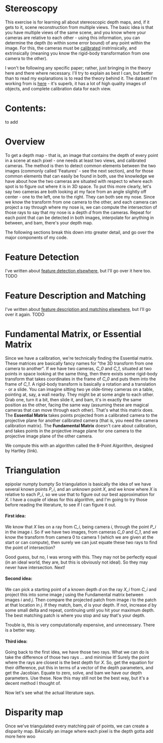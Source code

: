 # Stereoscopy

This exercise is for learning all about stereoscopic depth maps, and, if it gets to it, scene reconstruction from multiple views.
The basic idea is that you have multiple views of the same scene, and you know where your cameras are relative to each other - using this
information, you can determine the depth (to within some error bound) of any point within the image. For this, the cameras must be
[calibrated](https://github.com/dmckinnon/calibration/blob/master/README.md) instrinsically, and extrinsically (meaning you know the
 rigid-body transformation from one camera to the other).
 
I won't be following any specific paper; rather, just bringing in the theory here and there where necessary. I'll try to explain as best
I can, but better than to read my explanations is to read the theory behind it. The dataset I'm working from is [here](https://vision.in.tum.de/data/datasets/3dreconstruction) - it's superb, it has a lot of high quality images of objects, and complete calibration data for each view. 

# Contents:
to add

# Overview
To get a depth map - that is, an image that contains the depth of every point in a scene at each pixel - one needs at least two views, and calibrated cameras. 
The method is then to detect common elements between the two images (commonly called 'Features' - see the next section), and for those
common elements that can easily be found in both, use the knowledge we have about how the two cameras are situated with respect to 
where each spot is to figure out where it is in 3D space. To put this more clearly, let's say two cameras are both looking at my face 
from an angle slightly off center - one to the left, one to the right. They can both see my nose. Since we know the transform from one camera
to the other, and each camera can project a ray through where my nose is, we can compute the intersection of those rays to say that my
nose is a depth *d* from the cameras. Repeat for each point that can be detected in both images, interpolate for anything in between, 
and bam, there's your depth map. 

The following sections break this down into greater detail, and go over the major components of my code. 

# Feature Detection
I've written about [feature detection elsewhere](https://github.com/dmckinnon/stitch#feature-detection), but I'll go over it here too. TODO


# Feature Description and Matching
I've written about [feature description and matching elsewhere](https://github.com/dmckinnon/stitch#feature-description), but I'll go over it again. TODO

# Fundamental Matrix, or Essential Matrix
Since we have a calibration, we're technically finding the Essential matrix. These matrices are basically fancy names for "the 3D transform from one camera to another". If we have two cameras, *C_0* and *C_1*, situated at two points in space looking at the same thing, then there exists some rigid-body transform that takes coordinates in the frame of *C_0* and puts them into the frame of *C_1*. A rigid-body transform is basically a rotation and a translation - or a slide. You can imagine sitting two ye olde-timey cameras on a table, pointing at, say, a wall nearby. They might be at some angle to each other. Grab one, turn it a bit, then slide it, and bam, it's in exactly the same position as the other, facing the same way (assuming these are magical cameras that can move through each other). That's what this matrix does. The __Essential Matrix__ takes points projected from a calibrated camera to the projective plane for another calibrated camera (that is, you need the camera calibration matrix). The __Fundamental Matrix__ doesn't care about calibration, and takes points in the projective image plane for one camera to the projective image plane of the other camera. 

We compute this with an algorithm called the 8-Point Algorithm, designed by Hartley (link). 

# Triangulation
epipolar numpty bumpty
So triangulation is basically the idea of we have several known points *P_i*, and an unknown point *X*, and we know where *X* is relative to each *P_i*, so we use that to figure out our best approximation for *X*. I have a couple of ideas for this algorithm, and I'm going to try those before reading the literature, to see if I can figure it out. 

#### First idea:
We know that *X* lies on a ray from *C_i*, being camera *i*, through the point *P_i* in the image *i*. So if we have two images, from cameras *C_0* and *C_1*, and we know the transform from camera 0 to camera 1 (which we are given at the start or can compute), then surely we can just equate these two rays to find the point of intersection?

Good guess, but no, I was wrong with this. They may not be perfectly equal (in an ideal world, they are, but this is obviously not ideal). So they may never have intersection. Next!


#### Second idea:
We can pick a starting point of a known depth *d* on the ray *X_i* from *C_i* and project this into some image *j* using the Fundamental matrix between images *i* and *j*. Then compare the projected patch from image *i* to the patch at that location in *j*. If they match, bam, *d* is your depth. If not, increase *d* by some small delta and repeat, continuing until you hit your maximum depth. The best matching patch is where you stop and say that's your depth. 

Trouble is, this is very computationally expensive, and unnecessary. There is a better way. 


#### Third idea:
Going back to the first idea, we have those two rays. What we can do is take the difference of those two rays ... and minimise it! Surely the point where the rays are closest is the best depth for *X*. So, get the equation for their difference, put this in terms of a vector of the depth parameters, and get the Jacobian. Equate to zero, solve, and bam we have our depth parameters. Use these. 
Now this may still not be the best way, but it's a decent method I thought of. 

Now let's see what the actual literature says. 


# Disparity map
Once we've triangulated every matching pair of points, we can create a disparity map. BAsically an image where each pixel is the depth gotta add more here woo





